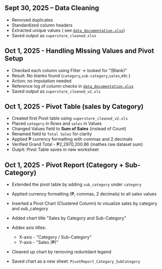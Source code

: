 ## Sept 30, 2025 – Data Cleaning
- Removed duplicates
- Standardized column headers
- Extracted unique values ( see [`data_documentation.xlsx`](./data_documentation.xlsx))
- Saved output as `superstore_cleaned.xlsx`

## Oct 1, 2025 - Handling MIssing Values and Pivot Setup
- Checked each column using Filter -> looked for "(Blank)"
- Result: No blanks found (`category`,`sub-category`,`sales`,etc.)
- Action: no imputation needed
- Reference log of column checks in [`data_documentation.xlsx`](./data_documentation.xlsx)
- Saved output as `superstore_cleaned_v2.xls`

## Oct 1, 2025 - Pivot Table (sales by Category)
- Created first Pivot table using `superstore_cleaned_v2.xls`
- Placed `category` in Rows and `sales` in Values
- Changed Values field to **Sum of Sales** (instead of Count)
- Renamed field to `Total Sales` for clarity
- Applied ₱ currency formatting with commas and 2 decimals
- Verified Grand Total - ₱2,2970,200.86 (mathes raw dataset sum)
- Outpit: Pivot Table saves in new worksheet

## Oct 1, 2025 - Pivot Report (Category + Sub-Category)
- Extended the pivot table by adding `sub_category` under `category`
- Applied currency formatting (₱, commas, 2 decimals) to all sales values
- Inserted a Pivot Chart (Clustered Column) to visualize sales by category and sub_category
- Added chart title "Sales by Category and Sub-Category"
- Addex axis titles:
	- X-axis - "Category / Sub-Category"
	- Y-axis - "Sales (₱)"
- Cleaned up chart by removing reduntdant legend

- Saved chart as a new sheet: `PivotReport_Category_SubCategory`

